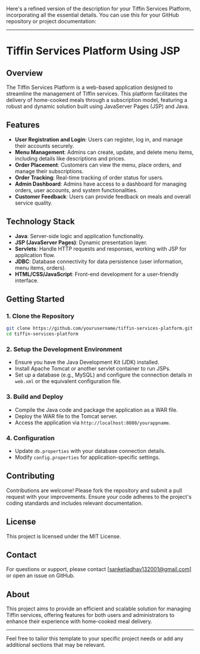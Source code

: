 Here's a refined version of the description for your Tiffin Services Platform, incorporating all the essential details. You can use this for your GitHub repository or project documentation:

---

# Tiffin Services Platform Using JSP

## Overview
The Tiffin Services Platform is a web-based application designed to streamline the management of Tiffin services. This platform facilitates the delivery of home-cooked meals through a subscription model, featuring a robust and dynamic solution built using JavaServer Pages (JSP) and Java.

## Features
- **User Registration and Login**: Users can register, log in, and manage their accounts securely.
- **Menu Management**: Admins can create, update, and delete menu items, including details like descriptions and prices.
- **Order Placement**: Customers can view the menu, place orders, and manage their subscriptions.
- **Order Tracking**: Real-time tracking of order status for users.
- **Admin Dashboard**: Admins have access to a dashboard for managing orders, user accounts, and system functionalities.
- **Customer Feedback**: Users can provide feedback on meals and overall service quality.

## Technology Stack
- **Java**: Server-side logic and application functionality.
- **JSP (JavaServer Pages)**: Dynamic presentation layer.
- **Servlets**: Handle HTTP requests and responses, working with JSP for application flow.
- **JDBC**: Database connectivity for data persistence (user information, menu items, orders).
- **HTML/CSS/JavaScript**: Front-end development for a user-friendly interface.

## Getting Started

### 1. Clone the Repository
```bash
git clone https://github.com/yourusername/tiffin-services-platform.git
cd tiffin-services-platform
```

### 2. Setup the Development Environment
- Ensure you have the Java Development Kit (JDK) installed.
- Install Apache Tomcat or another servlet container to run JSPs.
- Set up a database (e.g., MySQL) and configure the connection details in `web.xml` or the equivalent configuration file.

### 3. Build and Deploy
- Compile the Java code and package the application as a WAR file.
- Deploy the WAR file to the Tomcat server.
- Access the application via `http://localhost:8080/yourappname`.

### 4. Configuration
- Update `db.properties` with your database connection details.
- Modify `config.properties` for application-specific settings.

## Contributing
Contributions are welcome! Please fork the repository and submit a pull request with your improvements. Ensure your code adheres to the project's coding standards and includes relevant documentation.

## License
This project is licensed under the MIT License.

## Contact
For questions or support, please contact [sanketjadhav132001@gmail.com] or open an issue on GitHub.

## About
This project aims to provide an efficient and scalable solution for managing Tiffin services, offering features for both users and administrators to enhance their experience with home-cooked meal delivery.

---

Feel free to tailor this template to your specific project needs or add any additional sections that may be relevant.
